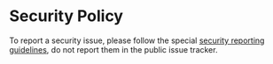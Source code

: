 Security Policy
=========================

To report a security issue, please follow the special [security reporting
guidelines](https://packaging.pypa.io/en/latest/security/), do not report them in the public issue tracker.
